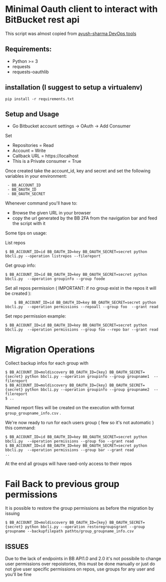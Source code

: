 # Minimal Oauth client to interact with BitBucket rest api

This script was almost copied from [ayush-sharma DevOps tools](https://github.com/ayush-sharma/infra_helpers)

## Requirements:

 - Python >= 3 
 - requests 
 - requests-oauthlib

## installation (I suggest to setup a virtualenv)

```
pip install -r requirements.txt 
```

## Setup and Usage

 - Go Bitbucket account settings -> OAuth -> Add Consumer
 
Set 

 - Repositories = Read
 - Account = Write
 - Callback URL = https://localhost 
 - This is a Private consumer = True

Once created take the account_id, key and secret and set the following variables in your environment:

```
 - BB_ACCOUNT_ID
 - BB_OAUTH_ID
 - BB_OAUTH_SECRET
```

Whenever command you'll have to:

 - Browse the given URL in your browser
 - copy the url generated by the BB 2FA from the navigation bar and feed the script with it

Some tips on usage:

List repos 

	$ BB_ACCOUNT_ID=id BB_OAUTH_ID=key BB_OAUTH_SECRET=secret python bbcli.py --operation listrepos --filereport 

Get group info: 

	$ BB_ACCOUNT_ID=id BB_OAUTH_ID=key BB_OAUTH_SECRET=secret python bbcli.py  --operation groupinfo --group foode

Set all repos permission ( IMPORTANT: if no group exist in the repos it will be created ): 

        $ BB_ACCOUNT_ID=id BB_OAUTH_ID=key BB_OAUTH_SECRET=secret python bbcli.py  --operation permissions --repoall --group foo  --grant read

Set repo permission example: 

	$ BB_ACCOUNT_ID=id BB_OAUTH_ID=key BB_OAUTH_SECRET=secret python bbcli.py  --operation permissions --group foo --repo bar --grant read

# Migration Operations 

Collect backup infos for each group with

	$ BB_ACCOUNT_ID=moldiscovery BB_OAUTH_ID={key} BB_OAUTH_SECRET={secret} python bbcli.py --operation groupinfo --group groupname1  --filereport
	$ BB_ACCOUNT_ID=moldiscovery BB_OAUTH_ID={key} BB_OAUTH_SECRET={secret} python bbcli.py --operation groupinfo --group groupname2  --filereport
	$ .. 

Named report files will be created on the execution with format `group_groupname_info.csv` .

We're now ready to run for each users group ( few so it's not automatic ) this command: 

	$ BB_ACCOUNT_ID=id BB_OAUTH_ID=key BB_OAUTH_SECRET=secret python bbcli.py  --operation permissions --group foo --grant read
	$ BB_ACCOUNT_ID=id BB_OAUTH_ID=key BB_OAUTH_SECRET=secret python bbcli.py  --operation permissions --group bar --grant read
	..

At the end all groups will have raed-only access to their repos 

# Fail Back to previous group permissions

It is possible to restore the group permissions as before the migration by issuing

	$ BB_ACCOUNT_ID=moldiscovery BB_OAUTH_ID={key} BB_OAUTH_SECRET={secret} python bbcli.py --operation restoregroupsgrant --group groupname --backupfilepath pathto/group_groupname_info.csv

## ISSUES

Due to the lack of endpoints in BB API1.0 and 2.0 it's not possibile to change user permissions over repoistories, this must be done manually or just do 
not give user specific permissions on repos, use groups for any user and you'll be fine

 
